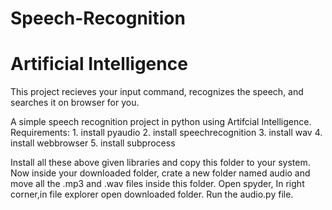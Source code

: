 # Speech-Recognition
# Artificial Intelligence

This project recieves your input command, recognizes the speech, and searches it on browser for you.

A simple speech recognition project in python using Artifcial Intelligence.
Requirements: 
	1. install pyaudio
	2. install speechrecognition
	3. install wav
	4. install webbrowser
	5. install subprocess
	

Install all these above given libraries and copy this folder to your system.
Now inside your downloaded folder, crate a new folder named audio and move 
all the .mp3 and .wav files inside this folder.
Open spyder, In right corner,in file explorer open downloaded folder.
Run the audio.py file.
